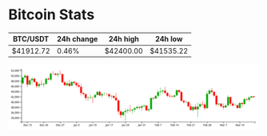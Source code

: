 # Bitcoin Stats

BTC/USDT|24h change|24h high|24h low|
|---|---|---|---|
|$41912.72|0.46%|$42400.00|$41535.22|

<img src="./chart.svg">
